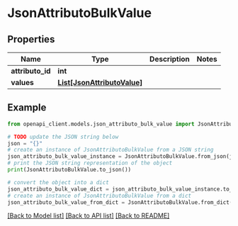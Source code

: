 # JsonAttributoBulkValue


## Properties

Name | Type | Description | Notes
------------ | ------------- | ------------- | -------------
**attributo_id** | **int** |  | 
**values** | [**List[JsonAttributoValue]**](JsonAttributoValue.md) |  | 

## Example

```python
from openapi_client.models.json_attributo_bulk_value import JsonAttributoBulkValue

# TODO update the JSON string below
json = "{}"
# create an instance of JsonAttributoBulkValue from a JSON string
json_attributo_bulk_value_instance = JsonAttributoBulkValue.from_json(json)
# print the JSON string representation of the object
print(JsonAttributoBulkValue.to_json())

# convert the object into a dict
json_attributo_bulk_value_dict = json_attributo_bulk_value_instance.to_dict()
# create an instance of JsonAttributoBulkValue from a dict
json_attributo_bulk_value_from_dict = JsonAttributoBulkValue.from_dict(json_attributo_bulk_value_dict)
```
[[Back to Model list]](../README.md#documentation-for-models) [[Back to API list]](../README.md#documentation-for-api-endpoints) [[Back to README]](../README.md)



